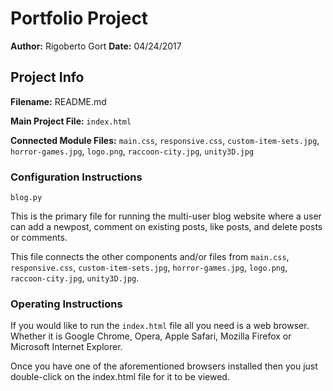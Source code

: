 # Portfolio Project
**Author:** Rigoberto Gort
**Date:** 04/24/2017

## Project Info
**Filename:** README.md

**Main Project File:** `index.html`

**Connected Module Files:** `main.css`, `responsive.css`, `custom-item-sets.jpg`, `horror-games.jpg`, `logo.png`, `raccoon-city.jpg`, `unity3D.jpg`

### Configuration Instructions
`blog.py`

This is the primary file for running the multi-user blog website where a user can add a newpost, comment on existing posts, like posts, and delete posts or comments.

This file connects the other components and/or files from `main.css`, `responsive.css`, `custom-item-sets.jpg`, `horror-games.jpg`, `logo.png`, `raccoon-city.jpg`, `unity3D.jpg`.

### Operating Instructions
If you would like to run the `index.html` file all you need is a web browser. Whether it is Google Chrome, Opera, Apple Safari, Mozilla Firefox or Microsoft Internet Explorer.

Once you have one of the aforementioned browsers installed then you just double-click on the index.html file for it to be viewed.
